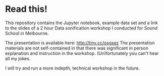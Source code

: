 # Read this!
This repository contains the Jupyter notebook, example data set and a link to the slides of a 2 hour Data sonification workshop 
I conducted for Sound School in Melbourne.

The presentation is available here: http://tiny.cc/osgxez
The presentation materials are not self-contained in that there was significant in person explanation and instruction in the workshop.
(Un)fortunately you can't hear all my jokes.

I will try and run a more indepth, technical workshop in the future.
